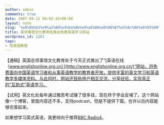 ```yaml
---
author: admin
comments: true
date: 2007-09-12 04:02:42+00:00
layout: note
slug: '%e8%8b%b1%e9%a2%86%e4%ba%8b%e9%a6%86%e6%96%87%e5%8c%96%e6%95%99%e8%82%b2%e5%a4%84%e6%8e%a8%e5%87%ba%e5%85%8d%e8%b4%b9%e8%8b%b1%e8%af%ad%e5%ad%a6%e4%b9%a0%e7%bd%91%e7%ab%99'
title: 英领事馆文化教育处推出免费英语学习网站
wordpress_id: 1201
tags:
- 呸英语教程
---
```


【通稿】英国总领事馆文化教育处于今天正式推出了“[英语在线（www.englishonline.org.cn）](http://www.englishonline.org.cn/)”网站，将免费面向中国英语学习者和从事英语教学的教育者开放，提供丰富的英文学习和英语教学多媒体资料。与此同时，网站还鼓励用户相互交流，分享经验，实现真正的“互助式”英语学习。

【试用】英文化处每年通过雅思考试赚了很多钱，现在终于学会反哺了。这个网站像一个博客，里面内容还不多，支持podcast，但是不提供下载。也许以后内容能够完善起来。

如果想学习英式英语，我更倾向于推荐[BBC Radio4](http://www.bbc.co.uk/radio4)。
